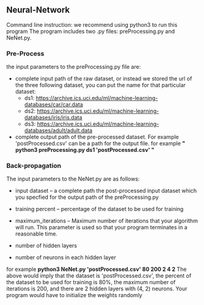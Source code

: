 ## Neural-Network
Command line instruction:
we recommend using python3 to run this program
The program includes two .py files: preProcessing.py and NeNet.py.

### Pre-Process
the input parameters to the preProcessing.py file are:
+ complete input path of the raw dataset, or instead we stored the url of the three following dataset, you can put the name for that particular dataset:
  - ds1: https://archive.ics.uci.edu/ml/machine-learning-databases/car/car.data
  - ds2: https://archive.ics.uci.edu/ml/machine-learning-databases/iris/iris.data
  - ds3: https://archive.ics.uci.edu/ml/machine-learning-databases/adult/adult.data
+ complete output path of the pre-processed dataset. For example 'postProcessed.csv' can be a path for the output file.
for example **" python3 preProcessing.py ds1 'postProcessed.csv' "** 

### Back-propagation
The input parameters to the NeNet.py
are as follows:
+ input dataset – a complete path the post-processed input dataset which you specfied for the output path of the preProcessing.py

+ training percent – percentage of the dataset to be used for training
+ maximum_iterations – Maximum number of iterations that your algorithm will run. This
parameter is used so that your program terminates in a reasonable time.
+ number of hidden layers
+ number of neurons in each hidden layer


for example **python3 NeNet.py 'postProcessed.csv' 80 200 2 4 2**
The above would imply that the dataset is 'postProcessed.csv', the percent of the dataset to be used for
training is 80%, the maximum number of iterations is 200, and there are 2 hidden layers with
(4, 2) neurons. Your program would have to initialize the weights randomly
